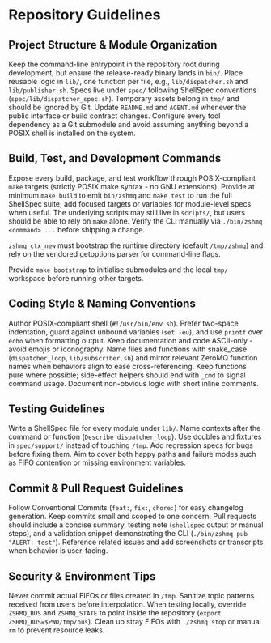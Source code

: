 # Repository Guidelines

## Project Structure & Module Organization
Keep the command-line entrypoint in the repository root during development, but ensure the release-ready binary lands in `bin/`. Place reusable logic in `lib/`, one function per file, e.g., `lib/dispatcher.sh` and `lib/publisher.sh`. Specs live under `spec/` following ShellSpec conventions (`spec/lib/dispatcher_spec.sh`). Temporary assets belong in `tmp/` and should be ignored by Git. Update `README.md` and `AGENT.md` whenever the public interface or build contract changes. Configure every tool dependency as a Git submodule and avoid assuming anything beyond a POSIX shell is installed on the system.

## Build, Test, and Development Commands
Expose every build, package, and test workflow through POSIX-compliant `make` targets (strictly POSIX make syntax - no GNU extensions). Provide at minimum `make build` to emit `bin/zshmq` and `make test` to run the full ShellSpec suite; add focused targets or variables for module-level specs when useful. The underlying scripts may still live in `scripts/`, but users should be able to rely on `make` alone. Verify the CLI manually via `./bin/zshmq <command> ...` before shipping a change.

`zshmq ctx_new` must bootstrap the runtime directory (default `/tmp/zshmq`) and rely on the vendored getoptions parser for command-line flags.

Provide `make bootstrap` to initialise submodules and the local `tmp/` workspace before running other targets.

## Coding Style & Naming Conventions
Author POSIX-compliant shell (`#!/usr/bin/env sh`). Prefer two-space indentation, guard against unbound variables (`set -eu`), and use `printf` over `echo` when formatting output. Keep documentation and code ASCII-only - avoid emojis or iconography. Name files and functions with snake_case (`dispatcher_loop`, `lib/subscriber.sh`) and mirror relevant ZeroMQ function names when behaviors align to ease cross-referencing. Keep functions pure where possible; side-effect helpers should end with `_cmd` to signal command usage. Document non-obvious logic with short inline comments.

## Testing Guidelines
Write a ShellSpec file for every module under `lib/`. Name contexts after the command or function (`Describe dispatcher_loop`). Use doubles and fixtures in `spec/support/` instead of touching `/tmp`. Add regression specs for bugs before fixing them. Aim to cover both happy paths and failure modes such as FIFO contention or missing environment variables.

## Commit & Pull Request Guidelines
Follow Conventional Commits (`feat:`, `fix:`, `chore:`) for easy changelog generation. Keep commits small and scoped to one concern. Pull requests should include a concise summary, testing note (`shellspec` output or manual steps), and a validation snippet demonstrating the CLI (`./bin/zshmq pub "ALERT: test"`). Reference related issues and add screenshots or transcripts when behavior is user-facing.

## Security & Environment Tips
Never commit actual FIFOs or files created in `/tmp`. Sanitize topic patterns received from users before interpolation. When testing locally, override `ZSHMQ_BUS` and `ZSHMQ_STATE` to point inside the repository (`export ZSHMQ_BUS=$PWD/tmp/bus`). Clean up stray FIFOs with `./zshmq stop` or manual `rm` to prevent resource leaks.
